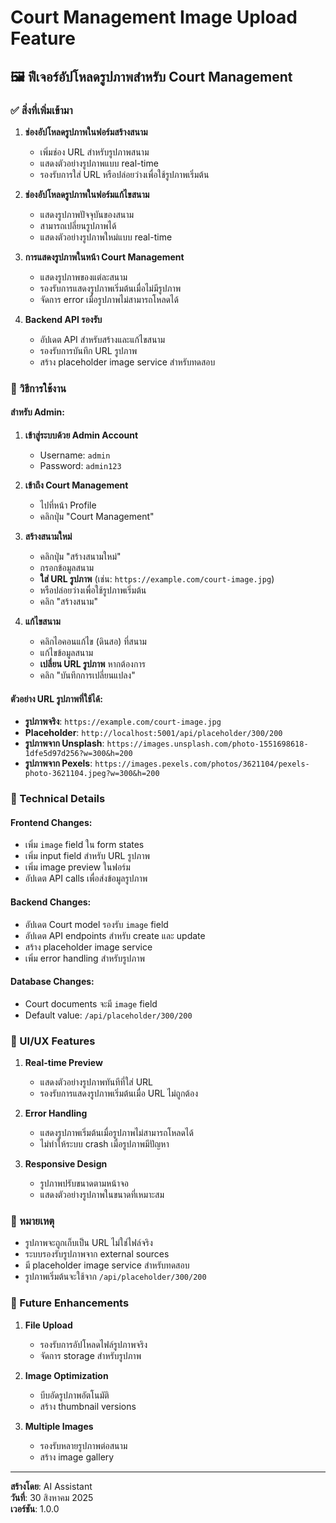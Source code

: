 # Court Management Image Upload Feature

## 🖼️ ฟีเจอร์อัปโหลดรูปภาพสำหรับ Court Management

### ✅ สิ่งที่เพิ่มเข้ามา

1. **ช่องอัปโหลดรูปภาพในฟอร์มสร้างสนาม**
   - เพิ่มช่อง URL สำหรับรูปภาพสนาม
   - แสดงตัวอย่างรูปภาพแบบ real-time
   - รองรับการใส่ URL หรือปล่อยว่างเพื่อใช้รูปภาพเริ่มต้น

2. **ช่องอัปโหลดรูปภาพในฟอร์มแก้ไขสนาม**
   - แสดงรูปภาพปัจจุบันของสนาม
   - สามารถเปลี่ยนรูปภาพได้
   - แสดงตัวอย่างรูปภาพใหม่แบบ real-time

3. **การแสดงรูปภาพในหน้า Court Management**
   - แสดงรูปภาพของแต่ละสนาม
   - รองรับการแสดงรูปภาพเริ่มต้นเมื่อไม่มีรูปภาพ
   - จัดการ error เมื่อรูปภาพไม่สามารถโหลดได้

4. **Backend API รองรับ**
   - อัปเดต API สำหรับสร้างและแก้ไขสนาม
   - รองรับการบันทึก URL รูปภาพ
   - สร้าง placeholder image service สำหรับทดสอบ

### 🚀 วิธีการใช้งาน

#### สำหรับ Admin:

1. **เข้าสู่ระบบด้วย Admin Account**
   - Username: `admin`
   - Password: `admin123`

2. **เข้าถึง Court Management**
   - ไปที่หน้า Profile
   - คลิกปุ่ม "Court Management"

3. **สร้างสนามใหม่**
   - คลิกปุ่ม "สร้างสนามใหม่"
   - กรอกข้อมูลสนาม
   - **ใส่ URL รูปภาพ** (เช่น: `https://example.com/court-image.jpg`)
   - หรือปล่อยว่างเพื่อใช้รูปภาพเริ่มต้น
   - คลิก "สร้างสนาม"

4. **แก้ไขสนาม**
   - คลิกไอคอนแก้ไข (ดินสอ) ที่สนาม
   - แก้ไขข้อมูลสนาม
   - **เปลี่ยน URL รูปภาพ** หากต้องการ
   - คลิก "บันทึกการเปลี่ยนแปลง"

#### ตัวอย่าง URL รูปภาพที่ใช้ได้:

- **รูปภาพจริง**: `https://example.com/court-image.jpg`
- **Placeholder**: `http://localhost:5001/api/placeholder/300/200`
- **รูปภาพจาก Unsplash**: `https://images.unsplash.com/photo-1551698618-1dfe5d97d256?w=300&h=200`
- **รูปภาพจาก Pexels**: `https://images.pexels.com/photos/3621104/pexels-photo-3621104.jpeg?w=300&h=200`

### 🔧 Technical Details

#### Frontend Changes:
- เพิ่ม `image` field ใน form states
- เพิ่ม input field สำหรับ URL รูปภาพ
- เพิ่ม image preview ในฟอร์ม
- อัปเดต API calls เพื่อส่งข้อมูลรูปภาพ

#### Backend Changes:
- อัปเดต Court model รองรับ `image` field
- อัปเดต API endpoints สำหรับ create และ update
- สร้าง placeholder image service
- เพิ่ม error handling สำหรับรูปภาพ

#### Database Changes:
- Court documents จะมี `image` field
- Default value: `/api/placeholder/300/200`

### 🎨 UI/UX Features

1. **Real-time Preview**
   - แสดงตัวอย่างรูปภาพทันทีที่ใส่ URL
   - รองรับการแสดงรูปภาพเริ่มต้นเมื่อ URL ไม่ถูกต้อง

2. **Error Handling**
   - แสดงรูปภาพเริ่มต้นเมื่อรูปภาพไม่สามารถโหลดได้
   - ไม่ทำให้ระบบ crash เมื่อรูปภาพมีปัญหา

3. **Responsive Design**
   - รูปภาพปรับขนาดตามหน้าจอ
   - แสดงตัวอย่างรูปภาพในขนาดที่เหมาะสม

### 📝 หมายเหตุ

- รูปภาพจะถูกเก็บเป็น URL ไม่ใช่ไฟล์จริง
- ระบบรองรับรูปภาพจาก external sources
- มี placeholder image service สำหรับทดสอบ
- รูปภาพเริ่มต้นจะใช้จาก `/api/placeholder/300/200`

### 🔮 Future Enhancements

1. **File Upload**
   - รองรับการอัปโหลดไฟล์รูปภาพจริง
   - จัดการ storage สำหรับรูปภาพ

2. **Image Optimization**
   - บีบอัดรูปภาพอัตโนมัติ
   - สร้าง thumbnail versions

3. **Multiple Images**
   - รองรับหลายรูปภาพต่อสนาม
   - สร้าง image gallery

---

**สร้างโดย**: AI Assistant  
**วันที่**: 30 สิงหาคม 2025  
**เวอร์ชัน**: 1.0.0

